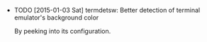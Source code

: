* TODO [2015-01-03 Sat] termdetsw: Better detection of terminal emulator's background color

  By peeking into its configuration.
